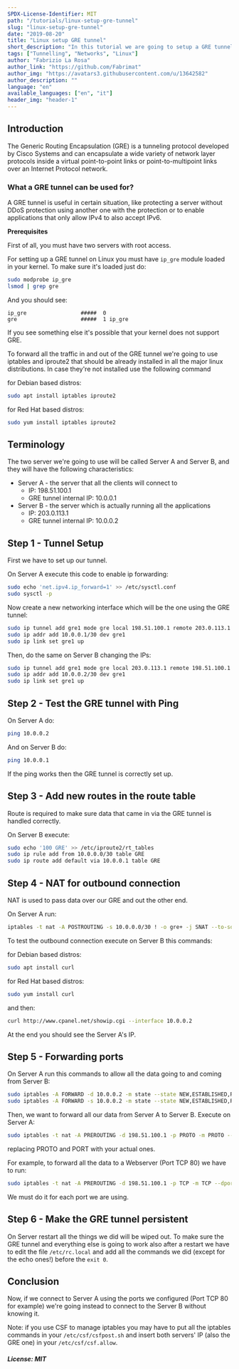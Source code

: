 ```yaml
---
SPDX-License-Identifier: MIT
path: "/tutorials/linux-setup-gre-tunnel"
slug: "linux-setup-gre-tunnel"
date: "2019-08-20"
title: "Linux setup GRE tunnel"
short_description: "In this tutorial we are going to setup a GRE tunnel between two Linux servers."
tags: ["Tunnelling", "Networks", "Linux"]
author: "Fabrizio La Rosa"
author_link: "https://github.com/Fabrimat"
author_img: "https://avatars3.githubusercontent.com/u/13642582"
author_description: ""
language: "en"
available_languages: ["en", "it"]
header_img: "header-1"
---
```


<!-- This where the actual tutorial begins. You don't need to write out the title again, having it in the metadata above is enough. -->

## Introduction
The Generic Routing Encapsulation (GRE) is a tunneling protocol developed by Cisco Systems and can encapsulate a wide variety of network layer protocols inside a virtual point-to-point links or point-to-multipoint links over an Internet Protocol network.

### What a GRE tunnel can be used for?
A GRE tunnel is useful in certain situation, like protecting a server without DDoS protection using another one with the protection or to enable applications that only allow IPv4 to also accept IPv6.

**Prerequisites**

First of all, you must have two servers with root access.

For setting up a GRE tunnel on Linux you must have ```ip_gre``` module loaded in your kernel.
To make sure it's loaded just do:
```bash
sudo modprobe ip_gre
lsmod | grep gre
```
And you should see:
```
ip_gre                 #####  0
gre                    #####  1 ip_gre
```
If you see something else it's possible that your kernel does not support GRE.

To forward all the traffic in and out of the GRE tunnel we're going to use iptables and iproute2 that should be already installed in all the major linux distributions.
In case they're not installed use the following command

for Debian based distros:
```bash
sudo apt install iptables iproute2
```

for Red Hat based distros:
```bash
sudo yum install iptables iproute2
```

## Terminology

The two server we're going to use will be called Server A and Server B, and they will have the following characteristics:

* Server A - the server that all the clients will connect to
  * IP: 198.51.100.1
  * GRE tunnel internal IP: 10.0.0.1
* Server B - the server which is actually running all the applications
  * IP: 203.0.113.1
  * GRE tunnel internal IP: 10.0.0.2

## Step 1 - Tunnel Setup

First we have to set up our tunnel.

On Server A execute this code to enable ip forwarding:
```bash
sudo echo 'net.ipv4.ip_forward=1' >> /etc/sysctl.conf
sudo sysctl -p
```

Now create a new networking interface which will be the one using the GRE tunnel:
```bash
sudo ip tunnel add gre1 mode gre local 198.51.100.1 remote 203.0.113.1 ttl 255
sudo ip addr add 10.0.0.1/30 dev gre1
sudo ip link set gre1 up
```

Then, do the same on Server B changing the IPs:
```bash
sudo ip tunnel add gre1 mode gre local 203.0.113.1 remote 198.51.100.1 ttl 255
sudo ip addr add 10.0.0.2/30 dev gre1
sudo ip link set gre1 up
```

## Step 2 - Test the GRE tunnel with Ping

On Server A do:
```bash
ping 10.0.0.2
```

And on Server B do:
```bash
ping 10.0.0.1
```

If the ping works then the GRE tunnel is correctly set up.

## Step 3 - Add new routes in the route table

Route is required to make sure data that came in via the GRE tunnel is handled correctly.

On Server B execute:
```bash
sudo echo '100 GRE' >> /etc/iproute2/rt_tables
sudo ip rule add from 10.0.0.0/30 table GRE
sudo ip route add default via 10.0.0.1 table GRE
```

## Step 4 - NAT for outbound connection

NAT is used to pass data over our GRE and out the other end.

On Server A run:
```bash
iptables -t nat -A POSTROUTING -s 10.0.0.0/30 ! -o gre+ -j SNAT --to-source 198.51.100.1
```

To test the outbound connection execute on Server B this commands:

for Debian based distros:
```bash
sudo apt install curl
```

for Red Hat based distros:
```bash
sudo yum install curl
```

and then:
```bash
curl http://www.cpanel.net/showip.cgi --interface 10.0.0.2
```

At the end you should see the Server A's IP.

## Step 5 - Forwarding ports

On Server A run this commands to allow all the data going to and coming from Server B:
```bash
sudo iptables -A FORWARD -d 10.0.0.2 -m state --state NEW,ESTABLISHED,RELATED -j ACCEPT
sudo iptables -A FORWARD -s 10.0.0.2 -m state --state NEW,ESTABLISHED,RELATED -j ACCEPT
```

Then, we want to forward all our data from Server A to Server B.
Execute on Server A:
```bash
sudo iptables -t nat -A PREROUTING -d 198.51.100.1 -p PROTO -m PROTO --dport PORT -j DNAT --to-destination 10.0.0.2
```
replacing PROTO and PORT with your actual ones.

For example, to forward all the data to a Webserver (Port TCP 80) we have to run:
```bash
sudo iptables -t nat -A PREROUTING -d 198.51.100.1 -p TCP -m TCP --dport 80 -j DNAT --to-destination 10.0.0.2
```
We must do it for each port we are using.

## Step 6 - Make the GRE tunnel persistent
On Server restart all the things we did will be wiped out. To make sure the GRE tunnel and everything else is going to work also after a restart we have to edit the file ```/etc/rc.local``` and add all the commands we did (except for the echo ones!) before the ```exit 0```.

## Conclusion

Now, if we connect to Server A using the ports we configured (Port TCP 80 for example) we're going instead to connect to the Server B without knowing it.

Note: if you use CSF to manage iptables you may have to put all the iptables commands in your ```/etc/csf/csfpost.sh``` and insert both servers' IP (also the GRE one) in your ```/etc/csf/csf.allow```.

##### License: MIT

<!--

Contributor's Certificate of Origin

By making a contribution to this project, I certify that:

(a) The contribution was created in whole or in part by me and I have
    the right to submit it under the license indicated in the file; or

(b) The contribution is based upon previous work that, to the best of my
    knowledge, is covered under an appropriate license and I have the
    right under that license to submit that work with modifications,
    whether created in whole or in part by me, under the same license
    (unless I am permitted to submit under a different license), as
    indicated in the file; or

(c) The contribution was provided directly to me by some other person
    who certified (a), (b) or (c) and I have not modified it.

(d) I understand and agree that this project and the contribution are
    public and that a record of the contribution (including all personal
    information I submit with it, including my sign-off) is maintained
    indefinitely and may be redistributed consistent with this project
    or the license(s) involved.

Signed-off-by: Fabrizio La Rosa lr.fabrizio@gmail.com

-->
